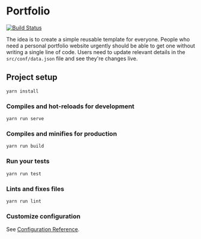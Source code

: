 # Portfolio
[![Build Status](https://travis-ci.org/dewanshrawat15/portfolio.svg?branch=master)](https://travis-ci.org/dewanshrawat15/portfolio)

The idea is to create a simple reusable template for everyone. People who need a personal portfolio website urgently should be able to get one without writing a single line of code. Users need to update relevant details in the ```src/conf/data.json``` file and see they're changes live.

## Project setup
```
yarn install
```

### Compiles and hot-reloads for development
```
yarn run serve
```

### Compiles and minifies for production
```
yarn run build
```

### Run your tests
```
yarn run test
```

### Lints and fixes files
```
yarn run lint
```

### Customize configuration
See [Configuration Reference](https://cli.vuejs.org/config/).
